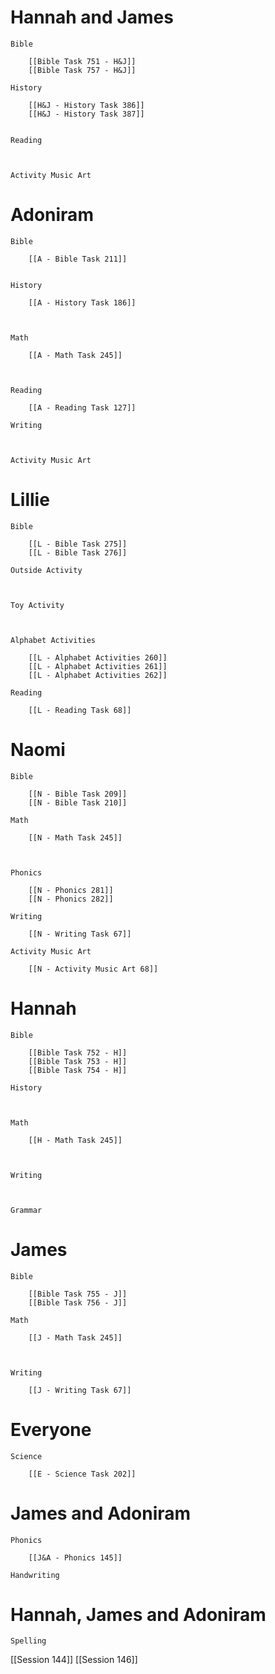 # Hannah and James

	Bible

		[[Bible Task 751 - H&J]]
		[[Bible Task 757 - H&J]]

	History

		[[H&J - History Task 386]]
		[[H&J - History Task 387]]
		

	Reading

		

	Activity Music Art

		
# Adoniram

	Bible

		[[A - Bible Task 211]]
		

	History

		[[A - History Task 186]]
		
		

	Math

		[[A - Math Task 245]]
		
		

	Reading

		[[A - Reading Task 127]]

	Writing

		

	Activity Music Art

		

# Lillie

	Bible

		[[L - Bible Task 275]]
		[[L - Bible Task 276]]

	Outside Activity

		

	Toy Activity

		

	Alphabet Activities

		[[L - Alphabet Activities 260]]
		[[L - Alphabet Activities 261]]
		[[L - Alphabet Activities 262]]

	Reading

		[[L - Reading Task 68]]

# Naomi

	Bible

		[[N - Bible Task 209]]
		[[N - Bible Task 210]]

	Math

		[[N - Math Task 245]]
		
		

	Phonics

		[[N - Phonics 281]]
		[[N - Phonics 282]]

	Writing

		[[N - Writing Task 67]]

	Activity Music Art

		[[N - Activity Music Art 68]]

# Hannah

	Bible

		[[Bible Task 752 - H]]
		[[Bible Task 753 - H]]
		[[Bible Task 754 - H]]

	History

		

	Math

		[[H - Math Task 245]]
		
		

	Writing

		

	Grammar

		
		
		
# James

	Bible

		[[Bible Task 755 - J]]
		[[Bible Task 756 - J]]

	Math

		[[J - Math Task 245]]	
		
		

	Writing

		[[J - Writing Task 67]]

# Everyone

	Science

		[[E - Science Task 202]]
		
# James and Adoniram

	Phonics

		[[J&A - Phonics 145]]

	Handwriting

		
# Hannah, James and Adoniram

	Spelling




[[Session 144]]
[[Session 146]]
